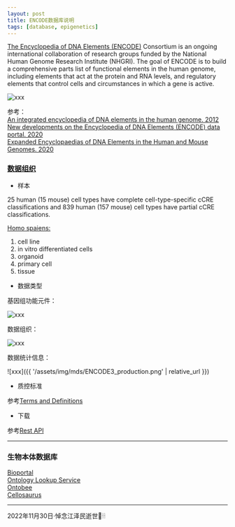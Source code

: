 ```yaml
---
layout: post
title: ENCODE数据库说明
tags: [database, epigenetics]
---
```


[The Encyclopedia of DNA Elements (ENCODE)](https://www.encodeproject.org/) Consortium is an ongoing international collaboration of research groups funded by the National Human Genome Research Institute (NHGRI). The goal of ENCODE is to build a comprehensive parts list of functional elements in the human genome, including elements that act at the protein and RNA levels, and regulatory elements that control cells and circumstances in which a gene is active.

![xxx](https://screen.encodeproject.org/assets/encode/classic-image3.jpg)

参考：  
[An integrated encyclopedia of DNA elements in the human genome. 2012](https://www.nature.com/articles/nature11247)  
[New developments on the Encyclopedia of DNA Elements (ENCODE) data portal. 2020](https://doi.org/10.1093/nar/gkz1062)  
[Expanded Encyclopaedias of DNA Elements in the Human and Mouse Genomes. 2020](https://www.nature.com/articles/s41586-020-2493-4)

### [数据组织](https://www.encodeproject.org/help/data-organization/)

- 样本

25 human (15 mouse) cell types have complete cell-type-specific cCRE classifications and 839 human (157 mouse) cell types have partial cCRE classifications.

[Homo spaiens:](https://www.encodeproject.org/chip-seq-matrix/?type=Experiment&replicates.library.biosample.donor.organism.scientific_name=Homo%20sapiens&assay_title=Histone%20ChIP-seq&assay_title=Mint-ChIP-seq&status=released)

1. cell line
1. in vitro differentiated cells
1. organoid
1. primary cell
1. tissue

- 数据类型

基因组功能元件：

![xxx](https://media.nature.com/lw767/magazine-assets/d41586-020-02139-1/d41586-020-02139-1_18212634.png?as=webp)

数据组织：

![xxx](https://media.springernature.com/full/springer-static/image/art%3A10.1038%2Fs41586-020-2493-4/MediaObjects/41586_2020_2493_Fig2_HTML.png?as=webp)

数据统计信息：

![xxx]({{ '/assets/img/mds/ENCODE3_production.png' | relative_url }})

- 质控标准

参考[Terms and Definitions](https://www.encodeproject.org/data-standards/terms/)

- 下载

参考[Rest API](https://www.encodeproject.org/help/rest-api/)

---

### 生物本体数据库

[Bioportal](https://bioportal.bioontology.org/)  
[Ontology Lookup Service](https://www.ebi.ac.uk/ols/index)  
[Ontobee](https://ontobee.org/)  
[Cellosaurus](https://www.cellosaurus.org/)

---

2022年11月30日·悼念江泽民逝世💮🕯🕯
